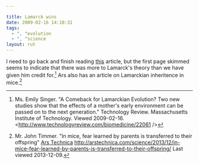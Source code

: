 ```yaml
---

title: Lamarck wins
date: 2009-02-16 14:10:31
tags:
  - ", "evolution
  - ", "science
layout: rut
---
```


I need to go back and finish reading [this][lamarck] article, but the first page skimmed seems to indicate that there was more to Lamarck's theory than we have given him credit for.[^20090216-1]  Ars also has an article on Lamarckian inheritence in mice.[^20131208-1]


[lamarck]: http://www.technologyreview.com/biomedicine/22061/ "A Comeback for Lamarckian Evolution?"

[^20090216-1]: Ms. Emily Singer. "A Comeback for Lamarckian Evolution? Two new studies show that the effects of a mother's early environment can be passed on to the next generation." Technology Review. Massachusetts Institute of Technology. Viewed 2009-02-16.  <http://www.technologyreview.com/biomedicine/22061 />

[^20131208-1]: Mr. John Timmer. "In mice, fear learned by parents is transferred to their offspring" [Ars Technica](http://www.arstechnica.com) <http://arstechnica.com/science/2013/12/in-mice-fear-learned-by-parents-is-transferred-to-their-offspring/> Last viewed 2013-12-09.

